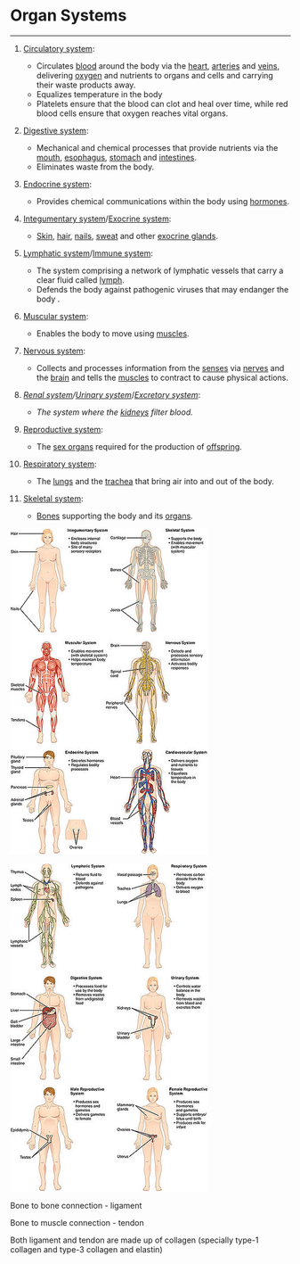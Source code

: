 # Organ Systems

---

1. [Circulatory system](https://en.wikipedia.org/wiki/Circulatory_system):
    - Circulates [blood](https://en.wikipedia.org/wiki/Blood) around the body via the [heart](https://en.wikipedia.org/wiki/Human_heart), [arteries](https://en.wikipedia.org/wiki/Artery) and [veins](https://en.wikipedia.org/wiki/Vein), delivering [oxygen](https://en.wikipedia.org/wiki/Oxygen) and nutrients to organs and cells and carrying their waste products away.
    - Equalizes temperature in the body
    - Platelets ensure that the blood can clot and heal over time, while red blood cells ensure that oxygen reaches vital organs.

2. [Digestive system](https://en.wikipedia.org/wiki/Digestive_system):
    - Mechanical and chemical processes that provide nutrients via the [mouth](https://en.wikipedia.org/wiki/Human_mouth), [esophagus](https://en.wikipedia.org/wiki/Esophagus), [stomach](https://en.wikipedia.org/wiki/Stomach) and [intestines](https://en.wikipedia.org/wiki/Intestine).
    - Eliminates waste from the body.

3. [Endocrine system](https://en.wikipedia.org/wiki/Endocrine_system):
    - Provides chemical communications within the body using [hormones](https://en.wikipedia.org/wiki/Hormone).

4. [Integumentary system](https://en.wikipedia.org/wiki/Integumentary_system)/[Exocrine system](https://en.wikipedia.org/wiki/Exocrine_system):
    - [Skin](https://en.wikipedia.org/wiki/Human_skin), [hair](https://en.wikipedia.org/wiki/Human_hair), [nails](https://en.wikipedia.org/wiki/Nail_(anatomy)), [sweat](https://en.wikipedia.org/wiki/Sweat_gland) and other [exocrine glands](https://en.wikipedia.org/wiki/Exocrine_gland).

5. [Lymphatic system](https://en.wikipedia.org/wiki/Lymphatic_system)/[Immune system](https://en.wikipedia.org/wiki/Immune_system):
    - The system comprising a network of lymphatic vessels that carry a clear fluid called [lymph](https://en.wikipedia.org/wiki/Lymph).
    - Defends the body against pathogenic viruses that may endanger the body .

6. [Muscular system](https://en.wikipedia.org/wiki/Muscular_system):
    - Enables the body to move using [muscles](https://en.wikipedia.org/wiki/Muscle).

7. [Nervous system](https://en.wikipedia.org/wiki/Nervous_system):
    - Collects and processes information from the [senses](https://en.wikipedia.org/wiki/Sense) via [nerves](https://en.wikipedia.org/wiki/Nerve) and the [brain](https://en.wikipedia.org/wiki/Human_brain) and tells the [muscles](https://en.wikipedia.org/wiki/Muscle) to contract to cause physical actions.

8. *[Renal system](https://en.wikipedia.org/wiki/Renal_system)/[Urinary system](https://en.wikipedia.org/wiki/Urinary_system)*/[*Excretory system*](https://en.wikipedia.org/wiki/Excretory_system):
    - *The system where the [kidneys](https://en.wikipedia.org/wiki/Kidneys) filter blood.*

9. [Reproductive system](https://en.wikipedia.org/wiki/Reproductive_system):
    - The [sex organs](https://en.wikipedia.org/wiki/Sex_organ) required for the production of [offspring](https://en.wikipedia.org/wiki/Offspring).

10. [Respiratory system](https://en.wikipedia.org/wiki/Respiratory_system):
    - The [lungs](https://en.wikipedia.org/wiki/Lung) and the [trachea](https://en.wikipedia.org/wiki/Trachea) that bring air into and out of the body.

11. [Skeletal system](https://en.wikipedia.org/wiki/Skeletal_system):
    - [Bones](https://en.wikipedia.org/wiki/Bone) supporting the body and its [organs](https://en.wikipedia.org/wiki/Organ_(anatomy)).

![image](media/Organ-Systems-image1.jpg)

![image](media/Organ-Systems-image2.jpg)

Bone to bone connection - ligament

Bone to muscle connection - tendon

Both ligament and tendon are made up of collagen (specially type-1 collagen and type-3 collagen and elastin)
